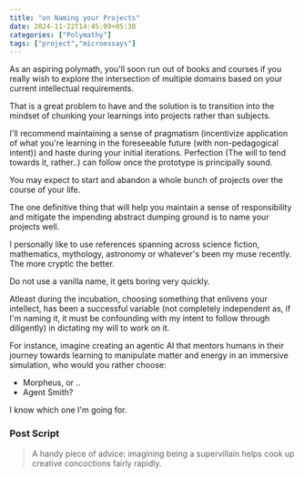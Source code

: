 ```yaml
---
title: "on Naming your Projects"
date: 2024-11-22T14:45:09+05:30
categories: ["Polymathy"]
tags: ["project","microessays"]
---
```


As an aspiring polymath, you'll soon run out of books and courses if you really wish to explore the intersection of multiple domains based on your current intellectual requirements.  

That is a great problem to have and the solution is to transition into the mindset of chunking your learnings into projects rather than subjects.  

I'll recommend maintaining a sense of pragmatism (incentivize application of what you're learning in the foreseeable future (with non-pedagogical intent)) and haste during your initial iterations. Perfection (The will to tend towards it, rather..) can follow once the prototype is principally sound.  

You may expect to start and abandon a whole bunch of projects over the course of your life.  

The one definitive thing that will help you maintain a sense of responsibility and mitigate the impending abstract dumping ground is to name your projects well.  

I personally like to use references spanning across science fiction, mathematics, mythology, astronomy or whatever's been my muse recently. The more cryptic the better.  

Do not use a vanilla name, it gets boring very quickly.  

Atleast during the incubation, choosing something that enlivens your intellect, has been a successful variable (not completely independent as, if I'm naming it, it must be confounding with my intent to follow through diligently) in dictating my will to work on it.  

For instance, imagine creating an agentic AI that mentors humans in their journey towards learning to manipulate matter and energy in an immersive simulation, who would you rather choose:  
 - Morpheus, or ..  
 - Agent Smith? 
 
I know which one I'm going for.  

### Post Script

> A handy piece of advice: imagining being a supervillain helps cook up creative concoctions fairly rapidly.  
